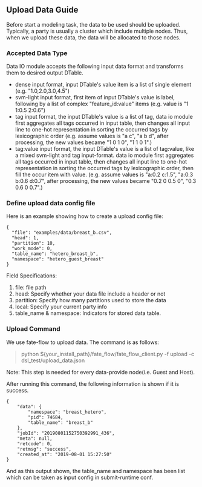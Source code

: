 ## Upload Data Guide

Before start a modeling task, the data to be used should be uploaded. Typically, a party is usually a cluster which include multiple nodes. Thus, when we upload these data, the data will be allocated to those nodes.

### Accepted Data Type

Data IO module accepts the following input data format and transforms them to desired output DTable.
* dense input format, input DTable's value item is a list of single element
(e.g. "1.0,2.0,3.0,4.5")
* svm-light input format, first item of input DTable's value is label, following by a list of complex "feature_id:value" items
    (e.g. value is "1 1:0.5 2:0.6")
* tag input format, the input DTable's value is a list of tag, data io module first aggregates all tags occurred in
input table, then changes all input line to one-hot representation in sorting the occurred tags by lexicographic order
    (e.g. assume values is "a c", "a b d", after processing, the new values became "1 0 1 0", "1 1 0 1".)
* tag:value input format, the input DTable's value is a list of tag:value, like a mixed svm-light and tag input-format.
data io module first aggregates all tags occurred in input table, then changes all input line to one-hot representation in
sorting the occurred tags by lexicographic order, then fill the occur item with value.
    (e.g. assume values is "a:0.2 c:1.5", "a:0.3 b:0.6 d:0.7", after processing, the new values became "0.2 0 0.5 0", "0.3 0.6 0 0.7".)


### Define upload data config file

Here is an example showing how to create a upload config file:
```
{
  "file": "examples/data/breast_b.csv",
  "head": 1,
  "partition": 10,
  "work_mode": 0,
  "table_name": "hetero_breast_b",
  "namespace": "hetero_guest_breast"
}
```

Field Specifications:
1. file: file path
2. head: Specify whether your data file include a header or not
3. partition: Specify how many partitions used to store the data
4. local: Specify your current party info
5. table_name & namespace: Indicators for stored data table.

### Upload Command

We use fate-flow to upload data. The command is as follows:

> python ${your_install_path}/fate_flow/fate_flow_client.py -f upload -c dsl_test/upload_data.json

Note: This step is needed for every data-provide node(i.e. Guest and Host).

After running this command, the following information is shown if it is success.

```
{
    "data": {
        "namespace": "breast_hetero",
        "pid": 74684,
        "table_name": "breast_b"
    },
    "jobId": "20190801152750392991_436",
    "meta": null,
    "retcode": 0,
    "retmsg": "success",
    "created_at": "2019-08-01 15:27:50"
}
```

And as this output shown, the table_name and namespace has been list which can be taken as input config in submit-runtime conf.